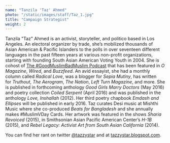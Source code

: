 ```yaml
---
name: "Tanzila 'Taz' Ahmed"
photo: "/static/images/staff/Taz_1.jpg"
title: "Campaign Strategist"
weight: 2
---
```

Tanzila "Taz" Ahmed is an activist, storyteller, and politico based in Los Angeles. An electoral organizer by trade, she’s mobilized thousands of Asian American & Pacific Islanders to the polls in over seventeen different languages in the past fifteen years at various non-profit organizations, starting with founding South Asian American Voting Youth in 2004. She is cohost of [The #GoodMuslimBadMuslim Podcast](http://www.goodmuslimbadmuslim.com) that has been featured in _O Magazine_, _Wired_, and _Buzzfeed_. An avid essayist, she had a monthly column called _Radical Love_, was a blogger for _Sepia Mutiny_, has written for _Truthout_, _The Aerogram_, _The Nation_, _Left Turn Magazine_, and more. She is published in forthcoming anthology _Good Girls Marry Doctors_ (May 2016) and poetry collection _Coiled Serpent_ (April 2016) and was published in the anthology _Love, Inshallah_ (2012). Her third poetry chapbook _Emdash and Ellipses_ will be published in early 2016. Taz curates Desi music at Mishthi Music where she co-produced _Beats for Bangladesh_ and she annually makes #MuslimVDay Cards. Her artwork was featured in the shows _Sharia Revoiced_ (2015), in Smithsonian Asian Pacific American Center’s _H-1B_ (2015), and _Rebel Legacy: Activist Art from South Asian California_ (2014).

You can find her rant on twitter [@tazzystar](https://www.twitter.com/tazzystar) and at [tazzystar.blogspot.com](http://tazzystar.blogspot.com)​.